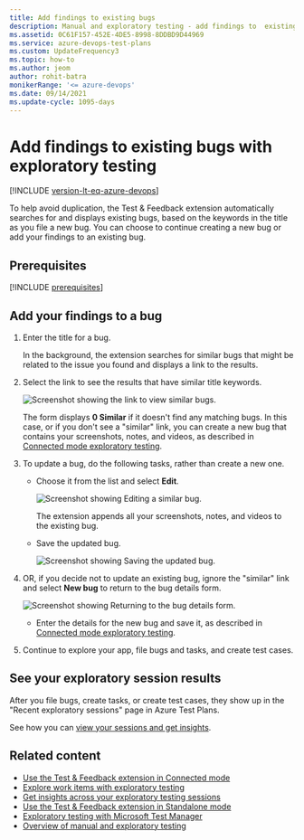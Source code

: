 ```yaml
---
title: Add findings to existing bugs
description: Manual and exploratory testing - add findings to  existing bugs when using the Test &amp; Feedback extension
ms.assetid: 0C61F157-452E-4DE5-8998-8DDBD9D44969
ms.service: azure-devops-test-plans
ms.custom: UpdateFrequency3
ms.topic: how-to
ms.author: jeom
author: rohit-batra
monikerRange: '<= azure-devops'
ms.date: 09/14/2021
ms.update-cycle: 1095-days
---
```


# Add findings to existing bugs with exploratory testing

[!INCLUDE [version-lt-eq-azure-devops](../includes/version-lt-eq-azure-devops.md)] 
 
To help avoid duplication, the Test &amp; Feedback extension automatically 
searches for and displays existing bugs, based on the keywords in the title as you file a new bug. You can choose to continue creating a new bug or add your findings to an existing bug.

## Prerequisites

[!INCLUDE [prerequisites](includes/prerequisites.md)] 

## Add your findings to a bug

1. Enter the title for a bug. 
   
   In the background, the extension searches for similar bugs that might be related to the issue you found and displays a link to the results.

2. Select the link to see the results that have similar title keywords.

   ![Screenshot showing the link to view similar bugs.](media/add-to-bugs-exploratory-testing/add-to-existing-bugs-01.png)
 
   The form displays **0 Similar** if it doesn't find any matching bugs. In this case, or if you don't see a "similar" link, you can create a new bug that contains your screenshots, notes, and videos, as described in [Connected mode exploratory testing](connected-mode-exploratory-testing.md).
 
3. To update a bug, do the following tasks, rather than create a new one.

   - Choose it from the list and select **Edit**.
 
     ![Screenshot showing Editing a similar bug.](media/add-to-bugs-exploratory-testing/add-to-existing-bugs-02.png)

     The extension appends all your screenshots, notes, and videos to 
     the existing bug. 

   - Save the updated bug.

     ![Screenshot showing Saving the updated bug.](media/add-to-bugs-exploratory-testing/add-to-existing-bugs-03.png)

4. OR, if you decide not to update an existing bug, ignore the "similar" link and select  **New bug** to return to the bug details form.

     ![Screenshot showing Returning to the bug details form.](media/add-to-bugs-exploratory-testing/add-to-existing-bugs-04.png)

   - Enter the details for the new bug and save it, as described in [Connected mode exploratory testing](connected-mode-exploratory-testing.md).
   
5. Continue to explore your app, file bugs and tasks, and create test cases. 

## See your exploratory session results 

After you file bugs, create tasks, or create test cases, they show up in the "Recent exploratory sessions" page in Azure Test Plans.

See how you can [view your sessions and get insights](insights-exploratory-testing.md).

## Related content

* [Use the Test &amp; Feedback extension in Connected mode](connected-mode-exploratory-testing.md)
* [Explore work items with exploratory testing](explore-workitems-exploratory-testing.md)
* [Get insights across your exploratory testing sessions](insights-exploratory-testing.md)
* [Use the Test &amp; Feedback extension in Standalone mode](standalone-mode-exploratory-testing.md)
* [Exploratory testing with Microsoft Test Manager](/previous-versions/azure/devops/test/mtm/exploratory-testing-using-microsoft-test-manager)
* [Overview of manual and exploratory testing](index.yml)
 